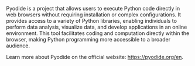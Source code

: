 Pyodide is a project that allows users to execute Python code directly in web browsers without requiring
installation or complex configurations. It provides access to a variety of Python libraries, enabling
individuals to perform data analysis, visualize data, and develop applications in an online environment. This
tool facilitates coding and computation directly within the browser, making Python programming more accessible
to a broader audience.


Learn more about Pyodide on the official website: <a href="https://pyodide.org/en" target="_blank">https://pyodide.org/en</a>.
